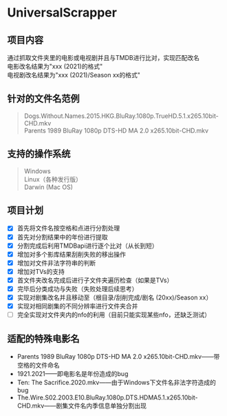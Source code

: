 # UniversalScrapper

## 项目内容

通过抓取文件夹里的电影或电视剧并且与TMDB进行比对，实现匹配改名  
电影改名结果为"xxx (2021)的格式"  
电视剧改名结果为"xxx (2021)/Season xx的格式"

## 针对的文件名范例

> Dogs.Without.Names.2015.HKG.BluRay.1080p.TrueHD.5.1.x265.10bit-CHD.mkv  
> Parents 1989 BluRay 1080p DTS-HD MA 2.0 x265.10bit-CHD.mkv

## 支持的操作系统

> Windows  
> Linux（各种发行版）  
> Darwin (Mac OS)

## 项目计划

- [x] 首先将文件名按空格和点进行分割处理
- [x] 首先对分割结果中的年份进行提取
- [x] 分割完成后利用TMDBapi进行逐个比对（从长到短）
- [x] 增加对多个影库结果刮削失败的移出操作
- [x] 增加对文件非法字符串的判断
- [x] 增加对TVs的支持
- [x] 首文件夹改名完成后进行子文件夹遍历检查（如果是TVs）
- [x] 完毕后分类成功与失败（失败处理后续思考）
- [x] 实现对剧集改名并且移动至（根目录/刮削完成/剧名 (20xx)/Season xx）
- [x] 实现对相同剧集的不同分辨率进行文件夹合并
- [ ] 完全实现对文件夹内的nfo的利用（目前只能实现某些nfo，还缺乏测试）

## 适配的特殊电影名

* Parents 1989 BluRay 1080p DTS-HD MA 2.0 x265.10bit-CHD.mkv——带空格的文件命名
* 1921.2021——即电影名是年份造成的bug
* Ten: The Sacrifice.2020.mkv——由于Windows下文件名非法字符造成的bug
* The.Wire.S02.2003.E10.BluRay.1080p.DTS.HDMA5.1.x265.10bit-CHD.mkv——剧集文件名内季信息单独分割出现